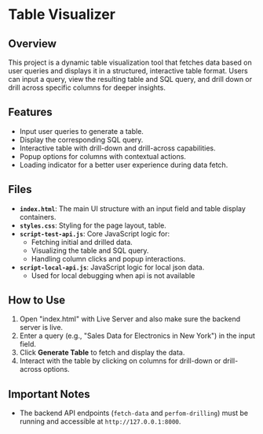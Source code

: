 # Table Visualizer

## Overview

This project is a dynamic table visualization tool that fetches data based on user queries and displays it in a structured, interactive table format. Users can input a query, view the resulting table and SQL query, and drill down or drill across specific columns for deeper insights.

## Features

- Input user queries to generate a table.
- Display the corresponding SQL query.
- Interactive table with drill-down and drill-across capabilities.
- Popup options for columns with contextual actions.
- Loading indicator for a better user experience during data fetch.

## Files

- **`index.html`**: The main UI structure with an input field and table display containers.
- **`styles.css`**: Styling for the page layout, table.
- **`script-test-api.js`**: Core JavaScript logic for:
  - Fetching initial and drilled data.
  - Visualizing the table and SQL query.
  - Handling column clicks and popup interactions.
- **`script-local-api.js`**: JavaScript logic for local json data.
  - Used for local debugging when api is not available

## How to Use

1. Open "index.html" with Live Server and also make sure the backend server is live.
2. Enter a query (e.g., "Sales Data for Electronics in New York") in the input field.
3. Click **Generate Table** to fetch and display the data.
4. Interact with the table by clicking on columns for drill-down or drill-across options.

## Important Notes

- The backend API endpoints (`fetch-data` and `perfom-drilling`) must be running and accessible at `http://127.0.0.1:8000`.
